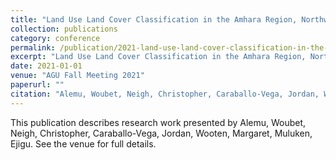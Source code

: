```yaml
---
title: "Land Use Land Cover Classification in the Amhara Region, Northwest Ethiopia, Using Convolutional Neural Networks"
collection: publications
category: conference
permalink: /publication/2021-land-use-land-cover-classification-in-the-amhara-region-northwest-ethiopia-using-convolutional-neural-networks
excerpt: "Land Use Land Cover Classification in the Amhara Region, Northwest Ethiopia, Using Convolutional Neural Networks by Alemu, Woubet et al."
date: 2021-01-01
venue: "AGU Fall Meeting 2021"
paperurl: ""
citation: "Alemu, Woubet, Neigh, Christopher, Caraballo-Vega, Jordan, Wooten, Margaret, Muluken, Ejigu (2021). "Land Use Land Cover Classification in the Amhara Region, Northwest Ethiopia, Using Convolutional Neural Networks." <i>AGU Fall Meeting 2021</i>."
---
```


This publication describes research work presented by Alemu, Woubet, Neigh, Christopher, Caraballo-Vega, Jordan, Wooten, Margaret, Muluken, Ejigu. See the venue for full details.
